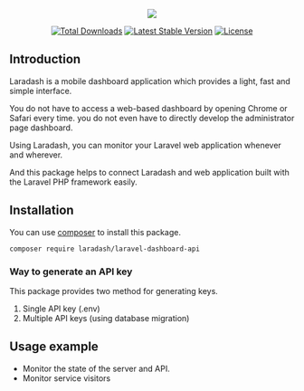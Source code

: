 
<p align="center">
<img src="https://cloud.githubusercontent.com/assets/5635513/21983354/2fba62e2-dc34-11e6-843c-fc6d3dc683ea.png" />
</p>

<p align="center">
<a href="https://packagist.org/packages/laradash/laravel-dashboard-api"><img src="https://poser.pugx.org/laradash/laravel-dashboard-api/d/total.svg" alt="Total Downloads"></a>
<a href="https://packagist.org/packages/laradash/laravel-dashboard-api"><img src="https://poser.pugx.org/laradash/laravel-dashboard-api/v/stable.svg" alt="Latest Stable Version"></a>
<a href="https://packagist.org/packages/laradash/laravel-dashboard-api"><img src="https://poser.pugx.org/laradash/laravel-dashboard-api/license.svg" alt="License"></a>
</p>

## Introduction
Laradash is a mobile dashboard application which provides a light, fast and simple interface. 

You do not have to access a web-based dashboard by opening Chrome or Safari every time. you do not even have to directly develop the administrator page dashboard. 

Using Laradash, you can monitor your Laravel web application whenever and wherever. 

And this package helps to connect Laradash and web application built with the Laravel PHP framework easily.

## Installation
You can use [composer](https://getcomposer.org) to install this package.

```
composer require laradash/laravel-dashboard-api
```

### Way to generate an API key
This package provides two method for generating keys.

1. Single API key (.env)
2. Multiple API keys (using database migration)


## Usage example
- Monitor the state of the server and API.
- Monitor service visitors
